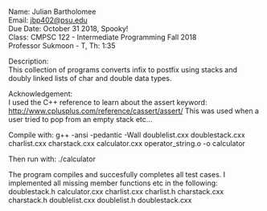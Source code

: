 

                                                                            
Name: Julian Bartholomee                                                        
Email: jbp402@psu.edu                                                           
Due Date: October 31 2018, Spooky!                                                     
Class: CMPSC 122 - Intermediate Programming Fall 2018                           
Professor Sukmoon - T, Th: 1:35                                                 
                                                                                
Description:                                                                    
This collection of programs converts infix to postfix using stacks and doubly linked lists of char and double data types.

Acknowledgement:                                                                
I used the C++ reference to learn about the assert keyword: http://www.cplusplus.com/reference/cassert/assert/
This was used when a user tried to pop from an empty stack etc...

Compile with:
g++ -ansi -pedantic -Wall doublelist.cxx doublestack.cxx charlist.cxx charstack.cxx calculator.cxx operator_string.o -o calculator

Then run with:
./calculator

The program compiles and succesfully completes all test cases. 
I implemented all missing member functions etc in the following: 
doublestack.h
calculator.cxx
charlist.cxx
charlist.h
charstack.cxx
charstack.h
doublelist.cxx
doublelist.h
doublestack.cxx

